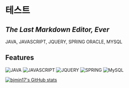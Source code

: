 # 테스트
## _The Last Markdown Editor, Ever_

JAVA, JAVASCRIPT, JQUERY, SPRING
ORACLE, MYSQL

## Features
<div>
  <img alt="JAVA" src ="https://img.shields.io/badge/Java-007396.svg?&style=for-the-badge&logo=Java&logoColor=White"/>
  <img alt="JAVASCRIPT" src ="https://img.shields.io/badge/JavaScript-F7DF1E.svg?&style=for-the-badge&logo=JavaScript&logoColor=White"/>
  <img alt="JQUERY" src ="https://img.shields.io/badge/JQuery-0769AD.svg?&style=for-the-badge&logo=JQuery&logoColor=White"/>
  <img alt="SPRING" src ="https://img.shields.io/badge/Spring-6DB33F.svg?&style=for-the-badge&logo=Spring&logoColor=White"/>
  <img alt="MySQL" src ="https://img.shields.io/badge/MySQL-4479A1.svg?&style=for-the-badge&logo=MySQL&logoColor=White"/>
</div>

  [![bjmin17's GitHub stats](https://github-readme-stats.vercel.app/api?username=bjmin17)](https://github.com/anuraghazra/github-readme-stats)

